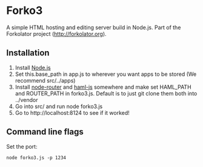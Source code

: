 Forko3
======

A simple HTML hosting and editing server build in Node.js. Part of the Forkolator project (http://forkolator.org).

Installation
------------

1. Install [Node.js](http://nodejs.org/)
2. Set this.base_path in app.js to wherever you want apps to be stored (We recommend src/../apps)
3. Install [node-router](https://github.com/creationix/node-router) and [haml-js](https://github.com/creationix/haml-js) somewhere and make set HAML_PATH and ROUTER_PATH in forko3.js. Default is to just git clone them both into ../vendor
3. Go into src/ and run
     node forko3.js
4. Go to http://localhost:8124 to see if it worked!

Command line flags
------------------

Set the port: 

    node forko3.js -p 1234